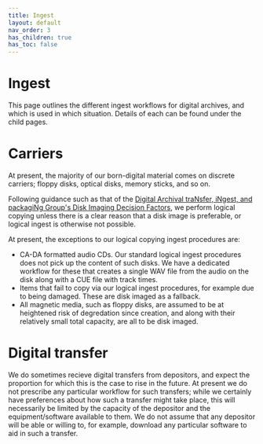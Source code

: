 ```yaml
---
title: Ingest
layout: default
nav_order: 3
has_children: true
has_toc: false
---
```


# Ingest

This page outlines the different ingest workflows for digital archives, and which is used in which situation. Details of each can be found under the child pages. 

# Carriers

At present, the majority of our born-digital material comes on discrete carriers; floppy disks, optical disks, memory sticks, and so on. 

Following guidance such as that of the [Digital Archival traNsfer, iNgest, and packagiNg Group's Disk Imaging Decision Factors](https://dannng.github.io/disk-imaging-decision-factors.html), we perform logical copying unless there is a clear reason that a disk image is preferable, or logical ingest is otherwise not possible. 

At present, the exceptions to our logical copying ingest procedures are:

* CA-DA formatted audio CDs. Our standard logical ingest procedures does not pick up the content of such disks. We have a dedicated workflow for these that creates a single WAV file from the audio on the disk along with a CUE file with track times. 
* Items that fail to copy via our logical ingest procedures, for example due to being damaged. These are disk imaged as a fallback.
* All magnetic media, such as floppy disks, are assumed to be at heightened risk of degredation since creation, and along with their relatively small total capacity, are all to be disk imaged.

# Digital transfer

We do sometimes recieve digital transfers from depositors, and expect the proportion for which this is the case to rise in the future. At present we do not prescribe any particular workflow for such transfers; while we certainly have preferences about how such a transfer might take place, this will necessarily be limited by the capacity of the depositor and the equipment/software available to them. We do not assume that any depositor will be able or willing to, for example, download any particular software to aid in such a transfer. 

